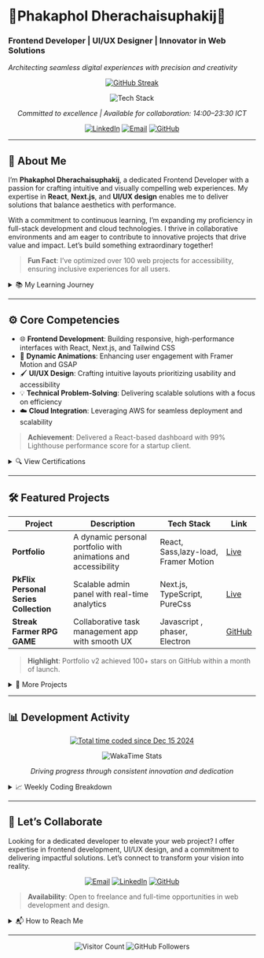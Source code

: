 <p align="center">
  <h1>👑Phakaphol Dherachaisuphakij👑</h1>
  <h3>Frontend Developer | UI/UX Designer | Innovator in Web Solutions</h3>
  <em>Architecting seamless digital experiences with precision and creativity</em>
</p>

<p align="center">
  <a href="https://github.com/GodzK"><img src="https://git-hub-streak-stats.vercel.app?user=GodzK&theme=transparent&hide_border=true&locale=th&date_format=j%20M%5B%20Y%5D&card_width=509&background=00000000&fire=ff6bcb&ring=00eaff&currStreakNum=d4e4ff&sideNums=d4e4ff&currStreakLabel=00eaff&sideLabels=d4e4ff" alt="GitHub Streak"></a>
</p>

<p align="center">
  <img src="https://skillicons.dev/icons?i=js,ts,nodejs,python,java,go,react,nextjs,nuxtjs,tailwind,mui,mysql,figma,aws" alt="Tech Stack">
</p>

<p align="center">
  <em>Committed to excellence | Available for collaboration: 14:00–23:30 ICT</em>
</p>

<p align="center">
  <a href="https://linkedin.com/in/phakaphol"><img src="https://img.shields.io/badge/LinkedIn-0A66C2?style=for-the-badge&logo=linkedin&logoColor=white" alt="LinkedIn"></a>
  <a href="mailto:godzk25@gmail.com"><img src="https://img.shields.io/badge/Email-D14836?style=for-the-badge&logo=gmail&logoColor=white" alt="Email"></a>
  <a href="https://github.com/GodzK"><img src="https://img.shields.io/badge/GitHub-181717?style=for-the-badge&logo=github&logoColor=white" alt="GitHub"></a>
</p>

---

## 🌟 About Me

I’m **Phakaphol Dherachaisuphakij**, a dedicated Frontend Developer with a passion for crafting intuitive and visually compelling web experiences. My expertise in **React**, **Next.js**, and **UI/UX design** enables me to deliver solutions that balance aesthetics with performance.

With a commitment to continuous learning, I’m expanding my proficiency in full-stack development and cloud technologies. I thrive in collaborative environments and am eager to contribute to innovative projects that drive value and impact. Let’s build something extraordinary together!

> **Fun Fact**: I’ve optimized over 100 web projects for accessibility, ensuring inclusive experiences for all users.

<details>
  <summary>📚 My Learning Journey</summary>
  - 2024: Mastered React and Next.js through real-world projects  
  - 2025: Exploring AWS and GraphQL for scalable applications  
  - Ongoing: Deepening UI/UX expertise with Figma and user testing
</details>

---

## ⚙️ Core Competencies

- 🌐 **Frontend Development**: Building responsive, high-performance interfaces with React, Next.js, and Tailwind CSS  
- 🎨 **Dynamic Animations**: Enhancing user engagement with Framer Motion and GSAP  
- 🖌️ **UI/UX Design**: Crafting intuitive layouts prioritizing usability and accessibility  
- 💡 **Technical Problem-Solving**: Delivering scalable solutions with a focus on efficiency  
- ☁️ **Cloud Integration**: Leveraging AWS for seamless deployment and scalability  

> **Achievement**: Delivered a React-based dashboard with 99% Lighthouse performance score for a startup client.

<details>
  <summary>🔍 View Certifications</summary>
  - **React Professional** by freeCodeCamp (2024)  
  - **AWS Cloud Practitioner** by Amazon Web Services (2025)  
  - **UI/UX Design Fundamentals** by Coursera (2024)
</details>

---

## 🛠️ Featured Projects

| Project | Description | Tech Stack | Link |
|---------|-------------|------------|------|
| **Portfolio** | A dynamic personal portfolio with animations and accessibility | React, Sass,lazy-load, Framer Motion | [Live](https://kmutt-phakaphol.vercel.app/) |
| **PkFlix Personal Series Collection** | Scalable admin panel with real-time analytics | Next.js, TypeScript, PureCss | [Live](https://pk-flix.vercel.app/) |
| **Streak Farmer RPG GAME** | Collaborative task management app with smooth UX | Javascript , phaser, Electron | [GitHub](https://github.com/GodzK/Streak-Farmer-RPG) |

> **Highlight**: Portfolio v2 achieved 100+ stars on GitHub within a month of launch.

<details>
  <summary>📂 More Projects</summary>
  - **Weather App**: Real-time weather updates with animated UI (React, OpenWeather API)  
  - **Blog Platform**: Content management system with SEO optimization (Next.js, MDX)  
  - **Chat App**: Real-time messaging with WebSocket (Node.js, Socket.IO)
</details>

---

## 📊 Development Activity

<p align="center">
  <a href="https://wakatime.com/@984daca2-1327-4d0b-b661-d23dc3c18db1"><img src="https://wakatime.com/badge/user/984daca2-1327-4d0b-b661-d23dc3c18db1.svg" alt="Total time coded since Dec 15 2024"></a>
</p>

<p align="center">
  <img src="https://github-readme-stats.vercel.app/api/wakatime?username=GodzK&theme=transparent&layout=compact&hide_border=true&bg_color=00000000&title_color=00eaff&text_color=d4e4ff&icon_color=ff6bcb" alt="WakaTime Stats">
</p>

<p align="center">
  <em>Driving progress through consistent innovation and dedication</em>
</p>

<details>
  <summary>📈 Weekly Coding Breakdown</summary>
  im focusing on my all around skill i wil learn all thing as much as possible
</details>

---

## 🚀 Let’s Collaborate

Looking for a dedicated developer to elevate your web project? I offer expertise in frontend development, UI/UX design, and a commitment to delivering impactful solutions. Let’s connect to transform your vision into reality.

<p align="center">
  <a href="mailto:godzk25@gmail.com"><img src="https://img.shields.io/badge/Email-D14836?style=for-the-badge&logo=gmail&logoColor=white" alt="Email"></a>
  <a href="https://linkedin.com/in/phakaphol"><img src="https://img.shields.io/badge/LinkedIn-0A66C2?style=for-the-badge&logo=linkedin&logoColor=white" alt="LinkedIn"></a>
  <a href="https://github.com/GodzK"><img src="https://img.shields.io/badge/GitHub-181717?style=for-the-badge&logo=github&logoColor=white" alt="GitHub"></a>
</p>

> **Availability**: Open to freelance and full-time opportunities in web development and design.

<details>
  <summary>📬 How to Reach Me</summary>
  - **Email**: godzk25@gmail.com (Response within 24 hours)  
  - **LinkedIn**: [phakaphol](https://www.linkedin.com/in/phakaphol-dherachaisuprakij-1092ab256/) for professional networking  
  - **Portfolio**: [godzk.dev](https://kmutt-phakaphol.vercel.app/) for more projects and insights
</details>

---

<p align="center">
  <img src="https://visitor-badge.laobi.icu/badge?page_id=GodzK.GodzK" alt="Visitor Count">
  <img src="https://img.shields.io/github/followers/GodzK?label=Followers&style=social" alt="GitHub Followers">
</p>
